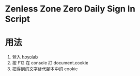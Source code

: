 # Zenless Zone Zero Daily Sign In Script

# 用法
1. 登入 [hoyolab](https://hoyolab.com/)
2. 按 F12 在 console 打 document.cookie
3. 把得到的文字替代腳本中的 cookie
